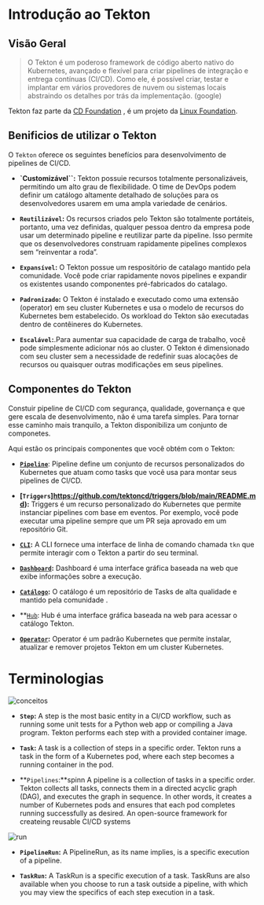Introdução ao Tekton
==================

## Visão Geral

> O Tekton é um poderoso framework de código aberto nativo do Kubernetes, avançado e flexível para criar pipelines de integração e entrega contínuas (CI/CD). Como ele, é possível criar, testar e implantar em vários provedores de nuvem ou sistemas locais abstraindo os detalhes por trás da implementação. (google)

Tekton faz parte da [CD Foundation](https://cd.foundation/) , é um projeto da [Linux Foundation](https://cd.foundation/).

## Benificios de utilizar o Tekton

O `Tekton` oferece os seguintes benefícios para desenvolvimento de pipelines de CI/CD.

* **`Customizável``:** Tekton possuie recursos totalmente personalizáveis, permitindo um alto grau de flexibilidade. O time de DevOps podem definir um catálogo altamente detalhado de soluções para os desenvolvedores usarem em uma ampla variedade de cenários.

* **`Reutilizável`:** Os recursos criados pelo Tekton são totalmente portáteis, portanto, uma vez definidas, qualquer pessoa dentro da empresa pode usar um determinado pipeline e reutilizar parte da pipeline. Isso permite que os desenvolvedores construam rapidamente pipelines complexos sem “reinventar a roda”.

* **`Expansível`:** O Tekton possue um respositório de catalago mantido pela comunidade. Você pode criar rapidamente novos pipelines e expandir os existentes usando componentes pré-fabricados do catalago.

* **`Padronizado`:** O Tekton é instalado e executado como uma extensão (operator) em seu cluster Kubernetes e usa o modelo de recursos do Kubernetes bem estabelecido. Os workload do Tekton são executadas dentro de contêineres do Kubernetes.

* **`Escalável`:**.Para aumentar sua capacidade de carga de trabalho, você pode simplesmente adicionar nós ao cluster. O Tekton é dimensionado com seu cluster sem a necessidade de redefinir suas alocações de recursos ou quaisquer outras modificações em seus pipelines.

## Componentes do Tekton

Constuir pipeline de CI/CD com segurança, qualidade, governança e que gere escala de desenvolvimento, não é uma tarefa simples. Para tornar esse caminho mais tranquilo, a Tekton disponibiliza um conjunto de componetes.

Aqui estão os principais componentes que você obtém com o Tekton:

* **[`Pipeline`](https://github.com/tektoncd/pipeline/blob/main/docs/README.md)**: Pipeline define um conjunto de recursos personalizados do Kubernetes que atuam como tasks que você usa para montar seus pipelines de CI/CD.

* **[`Triggers`]https://github.com/tektoncd/triggers/blob/main/README.md):** Triggers é um recurso personalizado do Kubernetes que permite instanciar pipelines com base em eventos. Por exemplo, você pode executar uma pipeline sempre que um PR seja aprovado em um repositório Git.

* **[`CLI`](https://github.com/tektoncd/cli/blob/main/README.md):** A CLI fornece uma interface de linha de comando chamada `tkn` que permite interagir com o Tekton a partir do seu terminal.

* **[`Dashboard`](https://github.com/tektoncd/dashboard/blob/main/README.md):** Dashboard é uma interface gráfica baseada na web que exibe informações sobre a execução.

* **[`Catálogo`](https://github.com/tektoncd/catalog/blob/v1beta1/README.md):** O catálogo é um repositório de Tasks de alta qualidade e mantido pela comunidade .

* **[`Hub`](https://github.com/tektoncd/hub/blob/main/README.md): Hub é uma interface gráfica baseada na web para acessar o catálogo Tekton.

* **[`Operator`](https://github.com/tektoncd/operator/blob/main/README.md):** Operator é um padrão Kubernetes que permite instalar, atualizar e remover projetos Tekton em um cluster Kubernetes.



# Terminologias

![conceitos](https://tekton.dev/docs/concepts/concept-tasks-pipelines.png)

* **`Step`:** A step is the most basic entity in a CI/CD workflow, such as running some unit tests for a Python web app or compiling a Java program. Tekton performs each step with a provided container image.

* **`Task`:** A task is a collection of steps in a specific order. Tekton runs a task in the form of a Kubernetes pod, where each step becomes a running container in the pod.

* **`Pipelines`:**spinn A pipeline is a collection of tasks in a specific order. Tekton collects all tasks, connects them in a directed acyclic graph (DAG), and executes the graph in sequence. In other words, it creates a number of Kubernetes pods and ensures that each pod completes running successfully as desired.
An open-source framework for createing reusable CI/CD systems


![run](https://tekton.dev/docs/concepts/concept-runs.png)

* **`PipelineRun`:** A PipelineRun, as its name implies, is a specific execution of a pipeline.

* **`TaskRun`:** A TaskRun is a specific execution of a task. TaskRuns are also available when you choose to run a task outside a pipeline, with which you may view the specifics of each step execution in a task.
